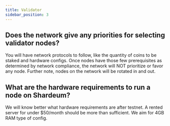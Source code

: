 ```yaml
---
title: Validator
sidebar_position: 3
---
```


## Does the network give any priorities for selecting validator nodes?

You will have network protocols to follow, like the quantity of coins to be staked and hardware configs. Once nodes have those few prerequisites as determined by network compliance, the network will NOT prioritize or favor any node. Further note, nodes on the network will be rotated in and out.

## What are the hardware requirements to run a node on Shardeum?

We will know better what hardware requirements are after testnet. A rented server for under $50/month should be more than sufficient. We aim for 4GB RAM type of config.
